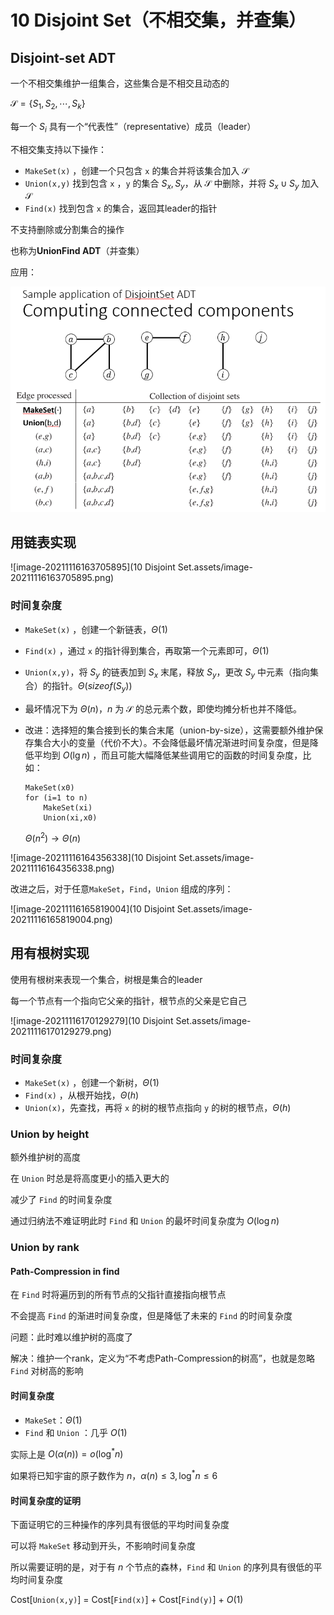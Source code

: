 # 10 Disjoint Set（不相交集，并查集）

## Disjoint-set ADT

一个不相交集维护一组集合，这些集合是不相交且动态的

$\mathcal{S}=\{S_1,S_2,\cdots,S_k\}$

每一个 $S_i$ 具有一个“代表性”（representative）成员（leader）

不相交集支持以下操作：

* `MakeSet(x)` ，创建一个只包含 `x` 的集合并将该集合加入 $\mathcal{S}$
* `Union(x,y)` 找到包含 `x` ，`y` 的集合 $S_x,S_y$，从 $\mathcal{S}$ 中删除，并将 $S_x\cup S_y$ 加入 $\mathcal{S}$
* `Find(x)` 找到包含 `x` 的集合，返回其leader的指针

不支持删除或分割集合的操作

也称为**UnionFind ADT**（并查集）

应用：

<img src="10 Disjoint Set.assets/image-20211116163627294.png" alt="image-20211116163627294" style="zoom:70%;" />

## 用链表实现

![image-20211116163705895](10 Disjoint Set.assets/image-20211116163705895.png)

### 时间复杂度

* `MakeSet(x)` ，创建一个新链表，$\Theta(1)$

* `Find(x)` ，通过 `x` 的指针得到集合，再取第一个元素即可，$\Theta(1)$

*  `Union(x,y)`，将 $S_y$ 的链表加到 $S_x$ 末尾，释放 $S_y$，更改 $S_y$ 中元素（指向集合）的指针。$\Theta(sizeof(S_y))$

  * 最坏情况下为 $\Theta(n)$，$n$ 为 $\mathcal{S}$ 的总元素个数，即使均摊分析也并不降低。

  * 改进：选择短的集合接到长的集合末尾（union-by-size），这需要额外维护保存集合大小的变量（代价不大）。不会降低最坏情况渐进时间复杂度，但是降低平均到 $O(\lg n)$ ，而且可能大幅降低某些调用它的函数的时间复杂度，比如：

    ```pseudocode
    MakeSet(x0)
    for (i=1 to n)
    	MakeSet(xi)
    	Union(xi,x0)
    ```

    $\Theta(n^2)\to \Theta(n)$

![image-20211116164356338](10 Disjoint Set.assets/image-20211116164356338.png)

改进之后，对于任意`MakeSet`，`Find`，`Union` 组成的序列：

![image-20211116165819004](10 Disjoint Set.assets/image-20211116165819004.png)

## 用有根树实现

使用有根树来表现一个集合，树根是集合的leader

每一个节点有一个指向它父亲的指针，根节点的父亲是它自己

![image-20211116170129279](10 Disjoint Set.assets/image-20211116170129279.png)

### 时间复杂度

* `MakeSet(x)` ，创建一个新树，$\Theta(1)$
* `Find(x)` ，从根开始找，$\Theta(h)$
* `Union(x)`，先查找，再将 `x` 的树的根节点指向 `y` 的树的根节点，$\Theta(h)$

### Union by height

额外维护树的高度

在 `Union` 时总是将高度更小的插入更大的

减少了 `Find` 的时间复杂度

通过归纳法不难证明此时 `Find` 和 `Union` 的最坏时间复杂度为 $O(\log n)$

### Union by rank

#### Path-Compression in find

在 `Find` 时将遍历到的所有节点的父指针直接指向根节点

不会提高 `Find` 的渐进时间复杂度，但是降低了未来的 `Find` 的时间复杂度

问题：此时难以维护树的高度了

解决：维护一个rank，定义为“不考虑Path-Compression的树高”，也就是忽略 `Find` 对树高的影响

#### 时间复杂度

* `MakeSet`：$\Theta(1)$
* `Find` 和 `Union` ：几乎 $O(1)$

实际上是 $O(\alpha(n))=o(\log^* n)$

如果将已知宇宙的原子数作为 $n$，$\alpha(n)\leq3,\log^*n\leq 6$

#### 时间复杂度的证明

下面证明它的三种操作的序列具有很低的平均时间复杂度

可以将 `MakeSet` 移动到开头，不影响时间复杂度

所以需要证明的是，对于有 $n$ 个节点的森林，`Find` 和 `Union` 的序列具有很低的平均时间复杂度

Cost[`Union(x,y)`] = Cost[`Find(x)`] + Cost[`Find(y)`] + $O(1)$

